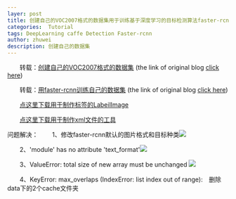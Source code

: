 ```yaml
---
layer: post
title: 创建自己的VOC2007格式的数据集用于训练基于深度学习的目标检测算法faster-rcnn
categories:  Tutorial
tags: DeepLearning caffe Detection Faster-rcnn
author: zhuwei
description: 创建自己的数据集
---
```

&emsp;&emsp;转载：[创建自己的VOC2007格式的数据集](http://weiSupreme.github.io/assets/note/generate-voc2007-for-fasterRcnn.pdf) (the link of original blog [click here](http://blog.csdn.net/sinat_30071459/article/details/50723212))
        
&emsp;&emsp;转载：[用faster-rcnn训练自己的数据集](http://weiSupreme.github.io/assets/note/train-ownData-fasterRcnn.pdf)  (the link of original blog [click here](http://blog.csdn.net/sinat_30071459/article/details/51332084))
       
&emsp;&emsp;[点这里下载用于制作标签的LabeilImage](/assets/note/object_labelImg-master.zip)
       
&emsp;&emsp;[点这里下载用于制作xml文件的工具](/assets/note/tools-for-generate-datastes.zip)
     

问题解决：
&emsp;&emsp;1、修改faster-rcnn默认的图片格式和目标种类![](/assets/note/faster-rcnn-jpg-class.png)

&emsp;&emsp;2、'module' has no attribute 'text_format'![](/assets/note/faster-rcnn-protobuf-txt-format-error.png)

&emsp;&emsp;3、ValueError: total size of new array must be unchanged
![](/assets/note/faster-rcnn-data-odd.png)
      
&emsp;&emsp;4、KeyError: max_overlaps  (IndexError: list index out of range):&emsp;删除data下的2个cache文件夹

